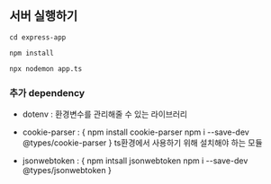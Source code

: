 ## 서버 실행하기

```shell
cd express-app

npm install

npx nodemon app.ts
```

### 추가 dependency

- dotenv : 환경변수를 관리해줄 수 있는 라이브러리
- cookie-parser : {
  npm install cookie-parser
  npm i --save-dev @types/cookie-parser
}
ts환경에서 사용하기 위해 설치해야 하는 모듈

- jsonwebtoken : {
  npm intsall jsonwebtoken
  npm i --save-dev @types/jsonwebtoken
}
